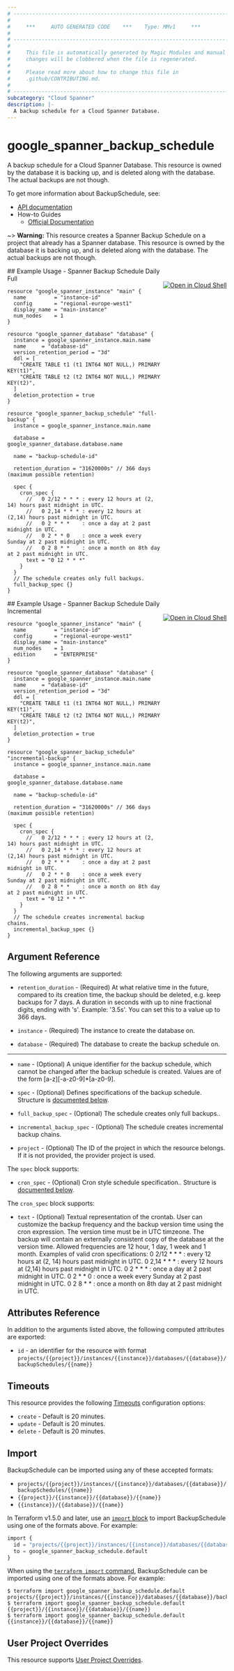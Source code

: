 ```yaml
---
# ----------------------------------------------------------------------------
#
#     ***     AUTO GENERATED CODE    ***    Type: MMv1     ***
#
# ----------------------------------------------------------------------------
#
#     This file is automatically generated by Magic Modules and manual
#     changes will be clobbered when the file is regenerated.
#
#     Please read more about how to change this file in
#     .github/CONTRIBUTING.md.
#
# ----------------------------------------------------------------------------
subcategory: "Cloud Spanner"
description: |-
  A backup schedule for a Cloud Spanner Database.
---
```


# google_spanner_backup_schedule

A backup schedule for a Cloud Spanner Database.
This resource is owned by the database it is backing up, and is deleted along with the database.
The actual backups are not though.


To get more information about BackupSchedule, see:

* [API documentation](https://cloud.google.com/spanner/docs/reference/rest/v1/projects.instances.databases.backupSchedules)
* How-to Guides
    * [Official Documentation](https://cloud.google.com/spanner/docs/backup)

~> **Warning:** This resource creates a Spanner Backup Schedule on a project that already has
a Spanner database.
This resource is owned by the database it is backing up, and is deleted along
with the database. The actual backups are not though.

<div class = "oics-button" style="float: right; margin: 0 0 -15px">
  <a href="https://console.cloud.google.com/cloudshell/open?cloudshell_git_repo=https%3A%2F%2Fgithub.com%2Fterraform-google-modules%2Fdocs-examples.git&cloudshell_image=gcr.io%2Fcloudshell-images%2Fcloudshell%3Alatest&cloudshell_print=.%2Fmotd&cloudshell_tutorial=.%2Ftutorial.md&cloudshell_working_dir=spanner_backup_schedule_daily_full&open_in_editor=main.tf" target="_blank">
    <img alt="Open in Cloud Shell" src="//gstatic.com/cloudssh/images/open-btn.svg" style="max-height: 44px; margin: 32px auto; max-width: 100%;">
  </a>
</div>
## Example Usage - Spanner Backup Schedule Daily Full


```hcl
resource "google_spanner_instance" "main" {
  name         = "instance-id"
  config       = "regional-europe-west1"
  display_name = "main-instance"
  num_nodes    = 1
}

resource "google_spanner_database" "database" {
  instance = google_spanner_instance.main.name
  name     = "database-id"
  version_retention_period = "3d"
  ddl = [
    "CREATE TABLE t1 (t1 INT64 NOT NULL,) PRIMARY KEY(t1)",
    "CREATE TABLE t2 (t2 INT64 NOT NULL,) PRIMARY KEY(t2)",
  ]
  deletion_protection = true
}

resource "google_spanner_backup_schedule" "full-backup" {
  instance = google_spanner_instance.main.name

  database = google_spanner_database.database.name

  name = "backup-schedule-id"

  retention_duration = "31620000s" // 366 days (maximum possible retention)

  spec {
    cron_spec {
      //   0 2/12 * * * : every 12 hours at (2, 14) hours past midnight in UTC.
      //   0 2,14 * * * : every 12 hours at (2,14) hours past midnight in UTC.
      //   0 2 * * *    : once a day at 2 past midnight in UTC.
      //   0 2 * * 0    : once a week every Sunday at 2 past midnight in UTC.
      //   0 2 8 * *    : once a month on 8th day at 2 past midnight in UTC.
      text = "0 12 * * *"
    }
  }
  // The schedule creates only full backups.
  full_backup_spec {}
}
```
<div class = "oics-button" style="float: right; margin: 0 0 -15px">
  <a href="https://console.cloud.google.com/cloudshell/open?cloudshell_git_repo=https%3A%2F%2Fgithub.com%2Fterraform-google-modules%2Fdocs-examples.git&cloudshell_image=gcr.io%2Fcloudshell-images%2Fcloudshell%3Alatest&cloudshell_print=.%2Fmotd&cloudshell_tutorial=.%2Ftutorial.md&cloudshell_working_dir=spanner_backup_schedule_daily_incremental&open_in_editor=main.tf" target="_blank">
    <img alt="Open in Cloud Shell" src="//gstatic.com/cloudssh/images/open-btn.svg" style="max-height: 44px; margin: 32px auto; max-width: 100%;">
  </a>
</div>
## Example Usage - Spanner Backup Schedule Daily Incremental


```hcl
resource "google_spanner_instance" "main" {
  name         = "instance-id"
  config       = "regional-europe-west1"
  display_name = "main-instance"
  num_nodes    = 1
  edition      = "ENTERPRISE"
}

resource "google_spanner_database" "database" {
  instance = google_spanner_instance.main.name
  name     = "database-id"
  version_retention_period = "3d"
  ddl = [
    "CREATE TABLE t1 (t1 INT64 NOT NULL,) PRIMARY KEY(t1)",
    "CREATE TABLE t2 (t2 INT64 NOT NULL,) PRIMARY KEY(t2)",
  ]
  deletion_protection = true
}

resource "google_spanner_backup_schedule" "incremental-backup" {
  instance = google_spanner_instance.main.name

  database = google_spanner_database.database.name

  name = "backup-schedule-id"
  
  retention_duration = "31620000s" // 366 days (maximum possible retention)

  spec {
    cron_spec {
      //   0 2/12 * * * : every 12 hours at (2, 14) hours past midnight in UTC.
      //   0 2,14 * * * : every 12 hours at (2,14) hours past midnight in UTC.
      //   0 2 * * *    : once a day at 2 past midnight in UTC.
      //   0 2 * * 0    : once a week every Sunday at 2 past midnight in UTC.
      //   0 2 8 * *    : once a month on 8th day at 2 past midnight in UTC.
      text = "0 12 * * *"
    }
  }
  // The schedule creates incremental backup chains.
  incremental_backup_spec {}
}
```

## Argument Reference

The following arguments are supported:


* `retention_duration` -
  (Required)
  At what relative time in the future, compared to its creation time, the backup should be deleted, e.g. keep backups for 7 days.
  A duration in seconds with up to nine fractional digits, ending with 's'. Example: '3.5s'.
  You can set this to a value up to 366 days.

* `instance` -
  (Required)
  The instance to create the database on.

* `database` -
  (Required)
  The database to create the backup schedule on.


- - -


* `name` -
  (Optional)
  A unique identifier for the backup schedule, which cannot be changed after
  the backup schedule is created. Values are of the form [a-z][-a-z0-9]*[a-z0-9].

* `spec` -
  (Optional)
  Defines specifications of the backup schedule.
  Structure is [documented below](#nested_spec).

* `full_backup_spec` -
  (Optional)
  The schedule creates only full backups..

* `incremental_backup_spec` -
  (Optional)
  The schedule creates incremental backup chains.

* `project` - (Optional) The ID of the project in which the resource belongs.
    If it is not provided, the provider project is used.


<a name="nested_spec"></a>The `spec` block supports:

* `cron_spec` -
  (Optional)
  Cron style schedule specification..
  Structure is [documented below](#nested_cron_spec).


<a name="nested_cron_spec"></a>The `cron_spec` block supports:

* `text` -
  (Optional)
  Textual representation of the crontab. User can customize the
  backup frequency and the backup version time using the cron
  expression. The version time must be in UTC timzeone.
  The backup will contain an externally consistent copy of the
  database at the version time. Allowed frequencies are 12 hour, 1 day,
  1 week and 1 month. Examples of valid cron specifications:
    0 2/12 * * * : every 12 hours at (2, 14) hours past midnight in UTC.
    0 2,14 * * * : every 12 hours at (2,14) hours past midnight in UTC.
    0 2 * * *    : once a day at 2 past midnight in UTC.
    0 2 * * 0    : once a week every Sunday at 2 past midnight in UTC.
    0 2 8 * *    : once a month on 8th day at 2 past midnight in UTC.

## Attributes Reference

In addition to the arguments listed above, the following computed attributes are exported:

* `id` - an identifier for the resource with format `projects/{{project}}/instances/{{instance}}/databases/{{database}}/backupSchedules/{{name}}`


## Timeouts

This resource provides the following
[Timeouts](https://developer.hashicorp.com/terraform/plugin/sdkv2/resources/retries-and-customizable-timeouts) configuration options:

- `create` - Default is 20 minutes.
- `update` - Default is 20 minutes.
- `delete` - Default is 20 minutes.

## Import


BackupSchedule can be imported using any of these accepted formats:

* `projects/{{project}}/instances/{{instance}}/databases/{{database}}/backupSchedules/{{name}}`
* `{{project}}/{{instance}}/{{database}}/{{name}}`
* `{{instance}}/{{database}}/{{name}}`


In Terraform v1.5.0 and later, use an [`import` block](https://developer.hashicorp.com/terraform/language/import) to import BackupSchedule using one of the formats above. For example:

```tf
import {
  id = "projects/{{project}}/instances/{{instance}}/databases/{{database}}/backupSchedules/{{name}}"
  to = google_spanner_backup_schedule.default
}
```

When using the [`terraform import` command](https://developer.hashicorp.com/terraform/cli/commands/import), BackupSchedule can be imported using one of the formats above. For example:

```
$ terraform import google_spanner_backup_schedule.default projects/{{project}}/instances/{{instance}}/databases/{{database}}/backupSchedules/{{name}}
$ terraform import google_spanner_backup_schedule.default {{project}}/{{instance}}/{{database}}/{{name}}
$ terraform import google_spanner_backup_schedule.default {{instance}}/{{database}}/{{name}}
```

## User Project Overrides

This resource supports [User Project Overrides](https://registry.terraform.io/providers/hashicorp/google/latest/docs/guides/provider_reference#user_project_override).
